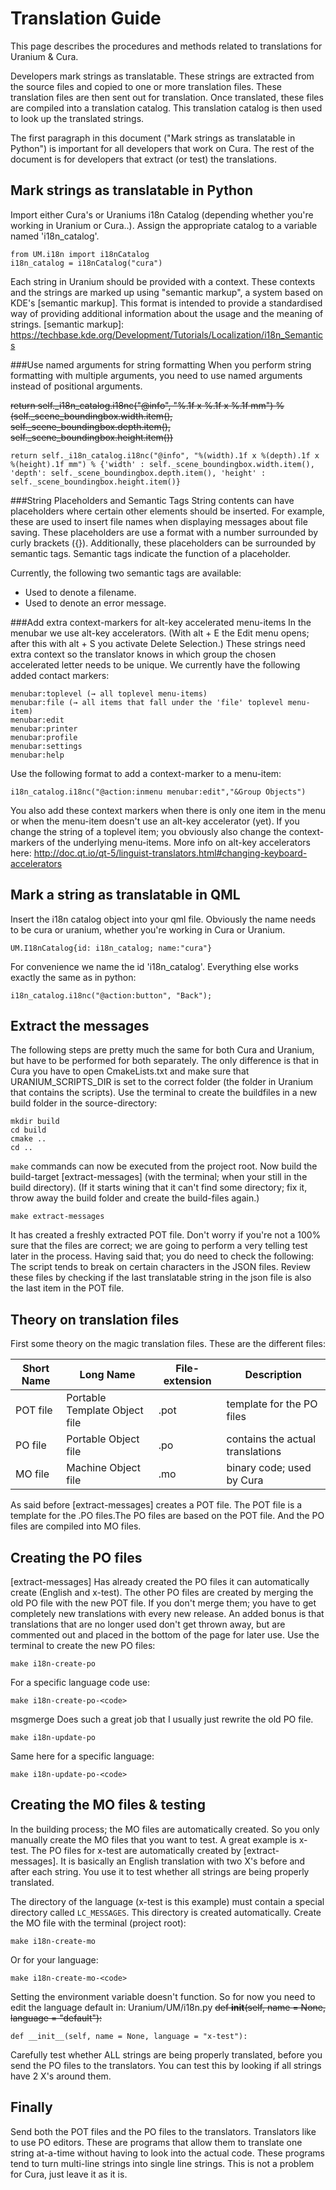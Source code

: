 Translation Guide
=================

This page describes the procedures and methods related to translations for Uranium & Cura.

Developers mark strings as translatable. These strings are extracted from the source files and copied to one or more translation files. These translation files are then sent out for translation. Once translated, these files are compiled into a translation catalog. This translation catalog is then used to look up the translated strings.

The first paragraph in this document ("Mark strings as translatable in Python") is important for all developers that work on Cura. The rest of the document is for developers that extract (or test) the translations. 

Mark strings as translatable in Python
--------------------------------------

Import either Cura's or Uraniums i18n Catalog (depending whether you're working in Uranium or Cura..). Assign the appropriate catalog to a variable named 'i18n_catalog'. 
```
from UM.i18n import i18nCatalog
i18n_catalog = i18nCatalog("cura")
```
Each string in Uranium should be provided with a context. These contexts and the strings are marked up using "semantic markup", a system based on KDE's [semantic markup]. This format is intended to provide a standardised way of providing additional
information about the usage and the meaning of strings. [semantic markup]:
https://techbase.kde.org/Development/Tutorials/Localization/i18n_Semantics

###Use named arguments for string formatting
When you perform string formatting with multiple arguments, you need to use named arguments instead of positional arguments. 

~~return self._i18n_catalog.i18nc("@info", "%.1f x %.1f x %.1f mm") % (self._scene_boundingbox.width.item(), self._scene_boundingbox.depth.item(), self._scene_boundingbox.height.item())~~
```
return self._i18n_catalog.i18nc("@info", "%(width).1f x %(depth).1f x %(height).1f mm") % {'width' : self._scene_boundingbox.width.item(), 'depth': self._scene_boundingbox.depth.item(), 'height' : self._scene_boundingbox.height.item()}
```

###String Placeholders and Semantic Tags
String contents can have placeholders where certain other elements should be
inserted. For example, these are used to insert file names when displaying
messages about file saving. These placeholders are use a format with a number
surrounded by curly brackets ({}). Additionally, these placeholders can be
surrounded by semantic tags. Semantic tags indicate the function of a
placeholder.

Currently, the following two semantic tags are available:
* <filename></filename> Used to denote a filename.
* <message></message> Used to denote an error message.

###Add extra context-markers for alt-key accelerated menu-items
In the menubar we use alt-key accelerators. (With alt + E the Edit menu opens; after this with alt + S you activate Delete Selection.) These strings need extra context so the translator knows in which group the chosen accelerated letter needs to be unique. We currently have the following added contact markers: 
```
menubar:toplevel (→ all toplevel menu-items)
menubar:file (→ all items that fall under the 'file' toplevel menu-item)
menubar:edit
menubar:printer
menubar:profile
menubar:settings
menubar:help
```
Use the following format to add a context-marker to a menu-item: 
```
i18n_catalog.i18nc("@action:inmenu menubar:edit","&Group Objects")
```
You also add these context markers when there is only one item in the menu or when the menu-item doesn't use an alt-key accelerator (yet). If you change the string of a toplevel item; you obviously also change the context-markers of the underlying menu-items. More info on alt-key accelerators here: http://doc.qt.io/qt-5/linguist-translators.html#changing-keyboard-accelerators


Mark a string as translatable in QML
------------------------------------

Insert the i18n catalog object into your qml file.  Obviously the name needs to be cura or uranium, whether you're working in Cura or Uranium.
```
UM.I18nCatalog{id: i18n_catalog; name:"cura"}
```
For convenience we name the id 'i18n_catalog'. Everything else works exactly the same as in python: 
```
i18n_catalog.i18nc("@action:button", "Back");
```

Extract the messages
--------------------

The following steps are pretty much the same for both Cura and Uranium, but have to be performed for both separately. The only difference is that in Cura you have to open CmakeLists.txt and make sure that URANIUM_SCRIPTS_DIR is set to the correct folder (the folder in Uranium that contains the scripts). Use the terminal to create the buildfiles in a new build folder in the source-directory: 
```
mkdir build
cd build
cmake ..
cd ..
```
`make` commands can now be executed from the project root. Now build the build-target [extract-messages] (with the terminal; when your still in the build directory). (If it starts wining that it can't find some directory; fix it, throw away the build folder and create the build-files again.)
```
make extract-messages
```

It has created a freshly extracted POT file. 
Don't worry if you're not a 100% sure that the files are correct; we are going to perform a very telling test later in the process. Having said that; you do need to check the following: The script tends to break on certain characters in the JSON files. Review these files by checking if the last translatable string in the json file is also the last item in the POT file. 

Theory on translation files
---------------------------
First some theory on the magic translation files. These are the different files: 

| Short Name    | Long Name                       | File-extension  | Description                       |
| ------------- | ------------------------------- |---------------- |---------------------------------- |
| POT file      | Portable Template Object file   | .pot            | template for the PO files         |
| PO file       | Portable Object file            | .po             | contains the actual translations  |
| MO file       | Machine Object file             | .mo             | binary code; used by Cura         |

As said before [extract-messages] creates a POT file. The POT file is a template for the .PO files.The PO files are based on the POT file. And the PO files are compiled into MO files. 

Creating the PO files
---------------------

[extract-messages] Has already created the PO files it can automatically create (English and x-test). The other PO files are created by merging the old PO file with the new POT file. If you don't merge them; you have to get completely new translations with every new release. An added bonus is that translations that are no longer used don't get thrown away, but are commented out and placed in the bottom of the page for later use. Use the terminal to create the new PO files:
```
make i18n-create-po
```
For a specific language code use:
```
make i18n-create-po-<code>
```
msgmerge Does such a great job that I usually just rewrite the old PO file. 
```
make i18n-update-po
```
Same here for a specific language:
```
make i18n-update-po-<code>
```

Creating the MO files & testing
-------------------------------
In the building process; the MO files are automatically created. So you only manually create the MO files that you want to test. A great example is x-test. The PO files for x-test are automatically created by [extract-messages]. It is basically an English translation with two X's before and after each string. You use it to test whether all strings are being properly translated.  

The directory of the language (x-test is this example) must contain a special directory called `LC_MESSAGES`. This directory is created automatically. Create the MO file with the terminal (project root): 
```
make i18n-create-mo
```
Or for your language:
```
make i18n-create-mo-<code>
```
Setting the environment variable doesn't function. So for now you need to edit the language default in: Uranium/UM/i18n.py
~~def __init__(self, name = None, language = "default"):~~
```
def __init__(self, name = None, language = "x-test"):
```
Carefully test whether ALL strings are being properly translated, before you send the PO files to the translators. You can test this by looking if all strings have 2 X's around them. 

Finally
-------
Send both the POT files and the PO files to the translators. Translators like to use PO editors. These are programs that allow them to translate one string at-a-time without having to look into the actual code. These programs tend to turn multi-line strings into single line strings. This is not a problem for Cura, just leave it as it is. 
